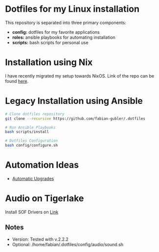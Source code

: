 # Dotfiles for my Linux installation
This repository is separated into three primary components:
- **config:** dotfiles for my favorite applications
- **roles:** ansible playbooks for automating installation
- **scripts:** bash scripts for personal use

# Installation using Nix
I have recently migrated my setup towards NixOS.
Link of the repo can be found [here](https://github.com/fabian-gubler/nixos-config).

# Legacy Installation using Ansible

```bash
# Clone dotfiles repository
git clone --recursive https://github.com/fabian-gubler/.dotfiles

# Run Ansible Playbooks
bash scripts/install

# Dotfiles Configuration
bash config/configure.sh
```
# Automation Ideas
- [Automatic Upgrades](https://www.tecmint.com/dnf-automatic-install-security-updates-automatically-in-centos-8/)

# Audio on Tigerlake
Install SOF Drivers on [Link](https://github.com/thesofproject/sof-bin/releases)

## Notes
- Version: Tested with v.2.2.2
- Optional: /home/fabian/.dotfiles/config/audio/sound.sh
